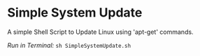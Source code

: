 # Simple System Update
A simple Shell Script to Update Linux using 'apt-get' commands.


*Run in Terminal:* `sh SimpleSystemUpdate.sh` 
